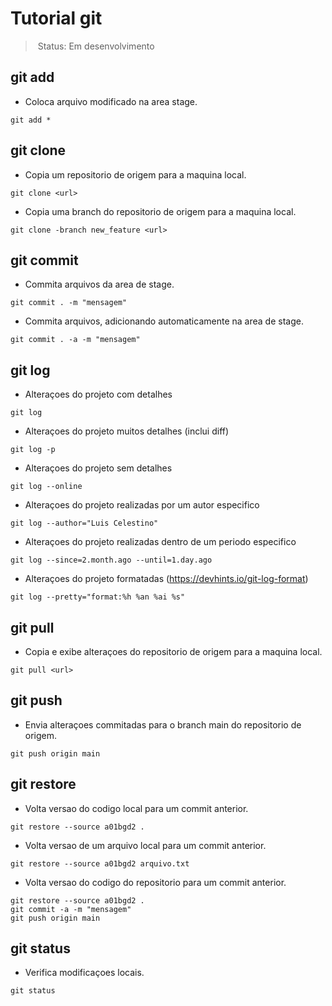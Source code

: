 # Tutorial git

> Status: Em desenvolvimento

## git add
- Coloca arquivo modificado na area stage.
```
git add *
```

## git clone
- Copia um repositorio de origem para a maquina local.
```
git clone <url>
```

- Copia uma branch do repositorio de origem para a maquina local.
```
git clone -branch new_feature <url>
```

## git commit
- Commita arquivos da area de stage.
```
git commit . -m "mensagem"
```

- Commita arquivos, adicionando automaticamente na area de stage.
```
git commit . -a -m "mensagem"
```

## git log
- Alteraçoes do projeto com detalhes
```
git log
```

- Alteraçoes do projeto muitos detalhes (inclui diff)
```
git log -p
```

- Alteraçoes do projeto sem detalhes
```
git log --online
```

- Alteraçoes do projeto realizadas por um autor especifico
```
git log --author="Luis Celestino"
```

- Alteraçoes do projeto realizadas dentro de um periodo especifico
```
git log --since=2.month.ago --until=1.day.ago
```

- Alteraçoes do projeto formatadas (https://devhints.io/git-log-format)
```
git log --pretty="format:%h %an %ai %s"
```

## git pull
- Copia e exibe alteraçoes do repositorio de origem para a maquina local.
```
git pull <url>
```

## git push
- Envia alteraçoes commitadas para o branch main do repositorio de origem.
```
git push origin main
```

## git restore
- Volta versao do codigo local para um commit anterior.
```
git restore --source a01bgd2 .
```

- Volta versao de um arquivo local para um commit anterior.
```
git restore --source a01bgd2 arquivo.txt
```

- Volta versao do codigo do repositorio para um commit anterior.
```
git restore --source a01bgd2 .
git commit -a -m "mensagem"
git push origin main
```

## git status
- Verifica modificaçoes locais.
```
git status
```
